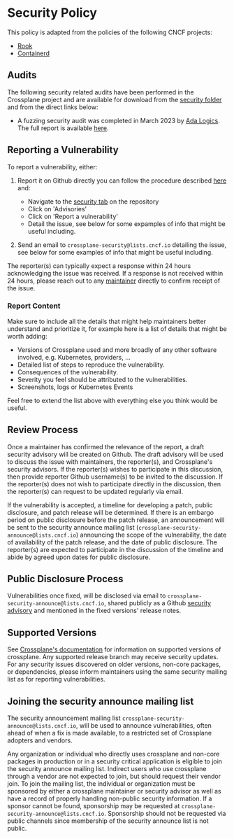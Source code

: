 # Security Policy

This policy is adapted from the policies of the following CNCF projects:

* [Rook](https://github.com/rook/rook)
* [Containerd](https://github.com/containerd/project)

## Audits

The following security related audits have been performed in the Crossplane
project and are available for download from the [security folder](./security)
and from the direct links below:

* A fuzzing security audit was completed in March 2023 by [Ada
  Logics](https://adalogics.com/). The full report is available
  [here](./security/ADA-fuzzing-audit-22.pdf).

## Reporting a Vulnerability

To report a vulnerability, either:

1. Report it on Github directly you can follow the procedure described
   [here](https://docs.github.com/en/code-security/security-advisories/guidance-on-reporting-and-writing/privately-reporting-a-security-vulnerability)
   and:

    - Navigate to the [security tab](https://github.com/crossplane/crossplane/security) on the repository
    - Click on 'Advisories'
    - Click on 'Report a vulnerability'
    - Detail the issue, see below for some expamples of info that might be
      useful including.

2. Send an email to `crossplane-security@lists.cncf.io` detailing the issue,
   see below for some examples of info that might be useful including.

The reporter(s) can typically expect a response within 24 hours acknowledging
the issue was received. If a response is not received within 24 hours, please
reach out to any
[maintainer](https://github.com/crossplane/crossplane/blob/master/OWNERS.md#maintainers)
directly to confirm receipt of the issue.

### Report Content

Make sure to include all the details that might help maintainers better
understand and prioritize it, for example here is a list of details that might be
worth adding:

- Versions of Crossplane used and more broadly of any other software involved,
  e.g. Kubernetes, providers, ...
- Detailed list of steps to reproduce the vulnerability.
- Consequences of the vulnerability.
- Severity you feel should be attributed to the vulnerabilities.
- Screenshots, logs or Kubernetes Events

Feel free to extend the list above with everything else you think would be
useful.

## Review Process

Once a maintainer has confirmed the relevance of the report, a draft security
advisory will be created on Github. The draft advisory will be used to discuss
the issue with maintainers, the reporter(s), and Crossplane's security advisors.
If the reporter(s) wishes to participate in this discussion, then provide
reporter Github username(s) to be invited to the discussion. If the reporter(s)
does not wish to participate directly in the discussion, then the reporter(s)
can request to be updated regularly via email.

If the vulnerability is accepted, a timeline for developing a patch, public
disclosure, and patch release will be determined. If there is an embargo period
on public disclosure before the patch release, an announcement will be sent to
the security announce mailing list (`crossplane-security-announce@lists.cncf.io`)
announcing the scope of the vulnerability, the date of availability of the
patch release, and the date of public disclosure. The reporter(s) are expected
to participate in the discussion of the timeline and abide by agreed upon dates
for public disclosure.

## Public Disclosure Process

Vulnerabilities once fixed, will be disclosed via email to
`crossplane-security-announce@lists.cncf.io`, shared publicly as a Github [security
advisory](https://docs.github.com/en/code-security/security-advisories/repository-security-advisories/about-repository-security-advisories)
and mentioned in the fixed versions' release notes.

## Supported Versions

See [Crossplane's documentation](https://docs.crossplane.io/master/reference/release-cycle/)
for information on supported versions of crossplane. Any supported
release branch may receive security updates. For any security issues discovered
on older versions, non-core packages, or dependencies, please inform maintainers
using the same security mailing list as for reporting vulnerabilities.

## Joining the security announce mailing list

The security announcement mailing list
`crossplane-security-announce@lists.cncf.io`, will be used to announce
vulnerabilities, often ahead of when a fix is made available, to a restricted
set of Crossplane adopters and vendors.

Any organization or individual who directly uses crossplane and non-core
packages in production or in a security critical application is eligible to
join the security announce mailing list. Indirect users who use crossplane
through a vendor are not expected to join, but should request their vendor
join. To join the mailing list, the individual or organization must be
sponsored by either a crossplane maintainer or security advisor as well as have
a record of properly handling non-public security information. If a sponsor
cannot be found, sponsorship may be requested at
`crossplane-security-announce@lists.cncf.io`. Sponsorship should not be
requested via public channels since membership of the security announce list is
not public.
